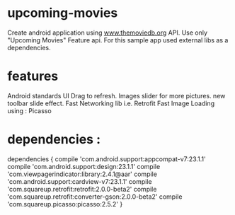 # upcoming-movies
Create android application using www.themoviedb.org API. Use only "Upcoming Movies" Feature api. For this sample app used external libs as a dependencies.

# features
Android standards UI
Drag to refresh.
Images slider for more pictures.
new toolbar slide effect.
Fast Networking lib i.e. Retrofit
Fast Image Loading using : Picasso

# dependencies :

dependencies {
    compile 'com.android.support:appcompat-v7:23.1.1'
    compile 'com.android.support:design:23.1.1'
    compile 'com.viewpagerindicator:library:2.4.1@aar'
    compile 'com.android.support:cardview-v7:23.1.1'
    compile 'com.squareup.retrofit:retrofit:2.0.0-beta2'
    compile 'com.squareup.retrofit:converter-gson:2.0.0-beta2'
    compile 'com.squareup.picasso:picasso:2.5.2'
}


